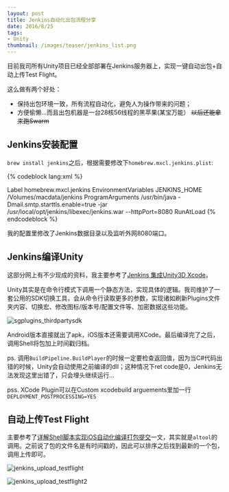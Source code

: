 ```yaml
---
layout: post
title: Jenkins自动化出包流程分享
date: 2016/8/25
tags:
- Unity
thumbnail: /images/teaser/jenkins_list.png
---
```


目前我司所有Unity项目已经全部部署在Jenkins服务器上，实现一键自动出包+自动上传Test Flight。

这么做有两个好处：

- 保持出包环境一致，所有流程自动化，避免人为操作带来的问题；
- 方便偷懒...而且出包机器是一台28核56线程的黑苹果(某宝万能） ~~以后还能拿来跑Swarm~~

<!--more-->

## Jenkins安装配置

`brew install jenkins`之后，根据需要修改下`homebrew.mxcl.jenkins.plist`:

{% codeblock lang:xml %}
<?xml version="1.0" encoding="UTF-8"?>
<!DOCTYPE plist PUBLIC "-//Apple//DTD PLIST 1.0//EN" "http://www.apple.com/DTDs/PropertyList-1.0.dtd">
<plist version="1.0">
  <dict>
    <key>Label</key>
    <string>homebrew.mxcl.jenkins</string>
    <key>EnvironmentVariables</key>
    <dict>
        <key>JENKINS_HOME</key>
        <string>/Volumes/macdata/jenkins</string>
    </dict>
    <key>ProgramArguments</key>
    <array>
      <string>/usr/bin/java</string>
      <string>-Dmail.smtp.starttls.enable=true</string>
      <string>-jar</string>
      <string>/usr/local/opt/jenkins/libexec/jenkins.war</string>
      <string>--httpPort=8080</string>
    </array>
    <key>RunAtLoad</key>
    <true/>
  </dict>
</plist>
{% endcodeblock %}

我的配置里修改了Jenkins数据目录以及监听外网8080端口。

## Jenkins编译Unity

这部分网上有不少现成的资料，我主要参考了[Jenkins 集成Unity3D Xcode](http://www.cnblogs.com/qingjoin/p/3944392.html)。

Unity其实是在命令行模式下调用一个静态方法，实现具体的逻辑。我司维护了一套公用的SDK切换工具，会从命令行读取更多的参数，实现诸如刷新Plugins文件夹内容、切换宏、修改图标/版本号/配置文件等、加密数据这些功能。

![sgplugins_thirdpartysdk](/images/sgplugins_thirdpartysdk.png)

Android版本直接就出了apk，iOS版本还需要调用XCode。最后编译完了之后，调用Shell将包加上时间戳归档。

ps. 调用`BuildPipeline.BuildPlayer`的时候一定要检查返回值，因为当C#代码出错的时候，Unity会自动使用之前编译的dll；这种情况下ret code是0，Jenkins无法发现这里出错了，只会埋头继续运行...

pss. XCode Plugin可以在Custom xcodebuild arguements里加一行`DEPLOYMENT_POSTPROCESSING=YES`

## 自动上传Test Flight

主要参考了[详解Shell脚本实现iOS自动化编译打包提交](http://www.jianshu.com/p/bd4c22952e01)一文，其实就是`altool`的调用。之前说了包的文件名是有时间戳的，因此可以排序之后找到最新的一个包，调用上传即可。

![jenkins_upload_testflight](/images/jenkins_upload_testflight.png)

![jenkins_upload_testflight2](/images/jenkins_upload_testflight2.png)
